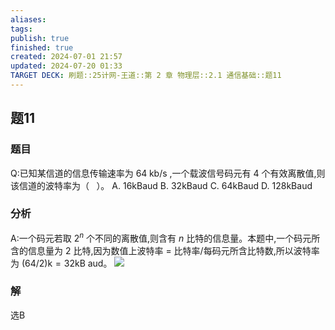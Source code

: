 ```yaml
---
aliases: 
tags: 
publish: true
finished: true
created: 2024-07-01 21:57
updated: 2024-07-20 01:33
TARGET DECK: 刷题::25计网-王道::第 2 章 物理层::2.1 通信基础::题11
---
```


## 题11
### 题目
Q:已知某信道的信息传输速率为 ${64}\mathrm{\;{kb}}/\mathrm{s}$ ,一个载波信号码元有 4 个有效离散值,则该信道的波特率为（ $\;$ ）。
A. 16kBaud B. ${32}\mathrm{{kBaud}}$ C. ${64}\mathrm{{kBaud}}$ D. ${128}\mathrm{{kBaud}}$
### 分析
A:一个码元若取 ${2}^{n}$ 个不同的离散值,则含有 $n$ 比特的信息量。本题中,一个码元所含的信息量为 2 比特,因为数值上波特率 $=$ 比特率/每码元所含比特数,所以波特率为 $\left( {{64}/2}\right) \mathrm{k} = {32}\mathrm{{kB}}$ aud。
![](https://img.hwenyi.live/202407200133092.webp)
### 解
选B
<!--ID: 1721412115815-->
